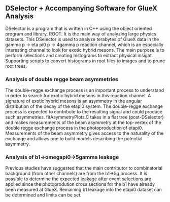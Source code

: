 ## DSelector + Accompanying Software for GlueX Analysis
DSelector is a program that is written in C++ using the object oriented program and library, ROOT. It is the main way of analyzing large physics datasets. This DSelector is used to analyze terabytes of GlueX data in the gamma p -> eta pi0 p -> 4gamma p reaction channel, which is an especially interesting channel to look for exotic hybrid mesons. The main purpose is to perform selections and creating histograms to extract physical insight. Supporting scripts to convert histograms in root files to images and to prune root trees. 

### Analysis of double regge beam asymmetries
The double-regge exchange process is an important process to understand in order to search for exotic hybrid mesons in this reaction channel. A signature of exotic hybrid mesons is an asymmetry in the angular distribution of the decay of the etapi0 system. The double-regge exchange process is expected to contribute to the resulting signal and could produce such asymmetries. fitAsymmetryPlots.C takes in a flat tree (post-DSelector) and makes measurements of the beam asymmetry at the top-vertex of the double regge exchange process in the photoproduction of etapi0. Measurements of the beam asymmetry gives access to the naturality of the exchange and allows one to build models describing the potential asymmetry. 

### Analysis of b1->omegapi0->5gamma leakage
Previous studies have suggested that the main contributor to combinatorial background (from other channels) are from the b1->5g process. It is possible to determine the expected leakage after event selections are applied since the photoprodution cross sections for the b1 have already been measured at GlueX. Remaining b1 leakage into the etapi0 dataset can be determined and limits can be set. 

